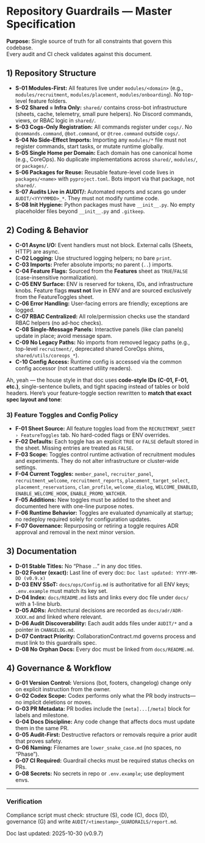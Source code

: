 # Repository Guardrails — Master Specification

**Purpose:** Single source of truth for all constraints that govern this codebase.  
Every audit and CI check validates against this document.

## 1) Repository Structure
- **S-01 Modules-First:** All features live under `modules/<domain>` (e.g., `modules/recruitment`, `modules/placement`, `modules/onboarding`). No top-level feature folders.
- **S-02 Shared = Infra Only:** `shared/` contains cross-bot infrastructure (sheets, cache, telemetry, small pure helpers). No Discord commands, views, or RBAC logic in `shared/`.
- **S-03 Cogs-Only Registration:** All commands register under `cogs/`. No `@commands.command`, `@bot.command`, or `@tree.command` outside `cogs/`.
- **S-04 No Side-Effect Imports:** Importing any `modules/*` file must not register commands, start tasks, or mutate runtime globally.
- **S-05 Single Home per Domain:** Each domain has one canonical home (e.g., CoreOps). No duplicate implementations across `shared/`, `modules/`, or `packages/`.
- **S-06 Packages for Reuse:** Reusable feature-level code lives in `packages/<name>` with `pyproject.toml`. Bots import via that package, not `shared/`.
- **S-07 Audits Live in AUDIT/:** Automated reports and scans go under `AUDIT/<YYYYMMDD>_*`. They must not modify runtime code.
- **S-08 Init Hygiene:** Python packages must have `__init__.py`. No empty placeholder files beyond `__init__.py` and `.gitkeep`.

## 2) Coding & Behavior
- **C-01 Async I/O:** Event handlers must not block. External calls (Sheets, HTTP) are async.
- **C-02 Logging:** Use structured logging helpers; no bare `print`.
- **C-03 Imports:** Prefer absolute imports; no parent (`..`) imports.
- **C-04 Feature Flags:** Sourced from the **Features** sheet as `TRUE`/`FALSE` (case-insensitive normalization).
- **C-05 ENV Surface:** ENV is reserved for tokens, IDs, and infrastructure knobs. Feature flags **must not** live in ENV and are sourced exclusively from the FeatureToggles sheet.
- **C-06 Error Handling:** User-facing errors are friendly; exceptions are logged.
- **C-07 RBAC Centralized:** All role/permission checks use the standard RBAC helpers (no ad-hoc checks).
- **C-08 Single-Message Panels:** Interactive panels (like clan panels) update in place; avoid message spam.
- **C-09 No Legacy Paths:** No imports from removed legacy paths (e.g., top-level `recruitment/`, deprecated shared CoreOps shims, `shared/utils/coreops_*`).
- **C-10 Config Access:** Runtime config is accessed via the common config accessor (not scattered utility readers).

Ah, yeah — the house style in that doc uses **code-style IDs (C-01, F-01, etc.)**, single-sentence bullets, and tight spacing instead of tables or bold headers.
Here’s your feature-toggle section rewritten to **match that exact spec layout and tone**:

### 3) Feature Toggles and Config Policy
* **F-01 Sheet Source:** All feature toggles load from the `RECRUITMENT_SHEET › FeatureToggles` tab. No hard-coded flags or ENV overrides.
* **F-02 Defaults:** Each toggle has an explicit `TRUE` or `FALSE` default stored in the sheet. Missing entries are treated as `FALSE`.
* **F-03 Scope:** Toggles control runtime activation of recruitment modules and experiments. They do not alter infrastructure or cluster-wide settings.
* **F-04 Current Toggles:**
  `member_panel`, `recruiter_panel`, `recruitment_welcome`, `recruitment_reports`,
  `placement_target_select`, `placement_reservations`, `clan_profile`, `welcome_dialog`,
  `WELCOME_ENABLED`, `ENABLE_WELCOME_HOOK`, `ENABLE_PROMO_WATCHER`.
* **F-05 Additions:** New toggles must be added to the sheet and documented here with one-line purpose notes.
* **F-06 Runtime Behavior:** Toggles are evaluated dynamically at startup; no redeploy required solely for configuration updates.
* **F-07 Governance:** Repurposing or retiring a toggle requires ADR approval and removal in the next minor version.

## 3) Documentation
- **D-01 Stable Titles:** No “Phase …” in any doc titles.
- **D-02 Footer (exact):** Last line of every doc: `Doc last updated: YYYY-MM-DD (v0.9.x)`
- **D-03 ENV SSoT:** `docs/ops/Config.md` is authoritative for all ENV keys; `.env.example` must match its key set.
- **D-04 Index:** `docs/README.md` lists and links every doc file under `docs/` with a 1-line blurb.
- **D-05 ADRs:** Architectural decisions are recorded as `docs/adr/ADR-XXXX.md` and linked where relevant.
- **D-06 Audit Discoverability:** Each audit adds files under `AUDIT/*` and a pointer in `CHANGELOG.md`.
- **D-07 Contract Priority:** CollaborationContract.md governs process and must link to this guardrails spec.
- **D-08 No Orphan Docs:** Every doc must be linked from `docs/README.md`.

## 4) Governance & Workflow
- **G-01 Version Control:** Versions (bot, footers, changelog) change only on explicit instruction from the owner.
- **G-02 Codex Scope:** Codex performs only what the PR body instructs—no implicit deletions or moves.
- **G-03 PR Metadata:** PR bodies include the `[meta]...[/meta]` block for labels and milestone.
- **G-04 Docs Discipline:** Any code change that affects docs must update them in the same PR.
- **G-05 Audit-First:** Destructive refactors or removals require a prior audit that proves safety.
- **G-06 Naming:** Filenames are `lower_snake_case.md` (no spaces, no “Phase”).
- **G-07 CI Required:** Guardrail checks must be required status checks on PRs.
- **G-08 Secrets:** No secrets in repo or `.env.example`; use deployment envs.

---

### Verification
Compliance script must check: structure (S), code (C), docs (D), governance (G) and write `AUDIT/<timestamp>_GUARDRAILS/report.md`.

Doc last updated: 2025-10-30 (v0.9.7)
